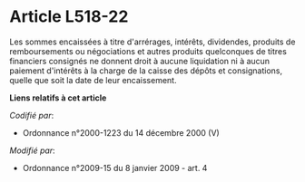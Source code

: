 # Article L518-22

Les sommes encaissées à titre d'arrérages, intérêts, dividendes, produits de remboursements ou négociations et autres
produits quelconques de titres financiers consignés ne donnent droit à aucune liquidation ni à aucun paiement d'intérêts à la
charge de la caisse des dépôts et consignations, quelle que soit la date de leur encaissement.

**Liens relatifs à cet article**

_Codifié par_:

  - Ordonnance n°2000-1223 du 14 décembre 2000 (V)

_Modifié par_:

  - Ordonnance n°2009-15 du 8 janvier 2009 - art. 4
